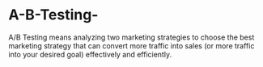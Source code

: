 # A-B-Testing-
A/B Testing means analyzing two marketing strategies to choose the best marketing strategy that can convert more traffic into sales (or more traffic into your desired goal) effectively and efficiently.
